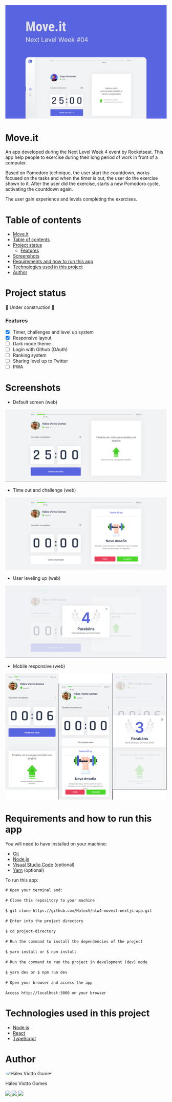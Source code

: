 ![banner](readme_assets/capa.svg)

<h1 id="move-it">Move.it</h1>
<p>
An app developed during the Next Level Week 4 event by Rocketseat. This app help people to exercise during their long period of work in front of a computer.
</p>

<p>
Based on Pomodoro technique, the user start the countdown, works focused on the tasks and when the timer is out, the user do the exercise shown to it. After the user did the exercise, starts a new Pomodoro cycle, activating the countdown again.
</p>

<p>
The user gain experience and levels completing the exercises.
</p>

# Table of contents

<!--ts-->

- [Move.it](#move-it)
- [Table of contents](#table-of-contents)
- [Project status](#project-status)
  - [Features](#features)
- [Screenshots](#screenshots)
- [Requirements and how to run this app](#requirements-and-how-to-run-this-app)
- [Technologies used in this project](#technologies-used-in-this-project)
- [Author](#author)

<!--te-->

# Project status

🚧 Under construction 🚧

### Features

- [x] Timer, challenges and level up system
- [x] Responsive layout
- [ ] Dark mode theme
- [ ] Login with Github (OAuth)
- [ ] Ranking system
- [ ] Sharing level up to Twitter
- [ ] PWA

# Screenshots

- Default screen (web)

![Default screen](readme_assets/default-screen.png)

- Time out and challenge (web)

![Time out and challenge](readme_assets/timeout-and-challenge.png)

- User leveling up (web)

![User leveling up](readme_assets/leveling-up.png)

- Mobile responsive (web)

![Mobile responsive](readme_assets/web-mobile-responsive.png)

# Requirements and how to run this app

You will need to have installed on your machine:

- [Git](https://git-scm.com/)
- [Node.js](https://nodejs.org/en/)
- [Visual Studio Code](https://code.visualstudio.com/) (optional)
- [Yarn](https://yarnpkg.com/) (optional)

To run this app:

```
# Open your terminal and:

# Clone this repository to your machine

$ git clone https://github.com/HalexV/nlw4-moveit-nextjs-app.git

# Enter into the project directory

$ cd project-directory

# Run the command to install the dependencies of the project

$ yarn install or $ npm install

# Run the command to run the project in development (dev) mode

$ yarn dev or $ npm run dev

# Open your browser and access the app

Access http://localhost:3000 on your browser

```

# Technologies used in this project

- [Node.js](https://nodejs.org/en/)
- [React](https://reactjs.org/)
- [TypeScript](https://www.typescriptlang.org/)

# Author

<div>
  <img src="https://avatars.githubusercontent.com/u/14897195?s=460&u=26b341ce13f7195ff1aceaf3accf2f332c8c1f38&v=4" alt="Hálex Viotto Gomes" title="Hálex Viotto Gomes" style="height: 120px; border-radius: 50%;"/>
  <p>Hálex Viotto Gomes</p>
</div>

<div>
  <a href="https://github.com/HalexV">
    <img src="https://img.shields.io/static/v1?label=GitHub&message=HalexV&color=181717&style=for-the-badge&logo=GitHub"/>
  </a>

  <a href="https://www.linkedin.com/in/h%C3%A1lex-viotto-gomes-5375771a0/">
    <img src="https://img.shields.io/static/v1?label=LinkedIn&message=Hálex Viotto Gomes&color=0A66C2&style=for-the-badge&logo=LinkedIn"/>
  </a>

  <a href="https://app.rocketseat.com.br/me/halex-viotto-gomes-1594515532">
    <img src="https://img.shields.io/static/v1?label=App&message=Rocketseat&color=7159c1&style=for-the-badge&logo="/>
  </a>
</div>
